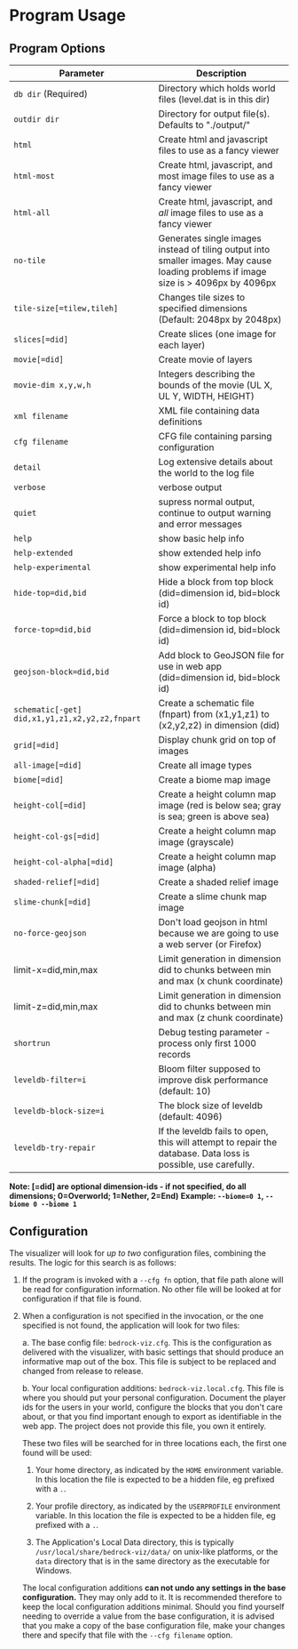 # Program Usage 

## Program Options
| Parameter                                      | Description                                                  |
|------------------------------------------------|--------------------------------------------------------------|
| `db dir` (Required)                            | Directory which holds world files (level.dat is in this dir) |
| `outdir dir`                                   | Directory for output file(s). Defaults to "./output/" |
| `html`                                         | Create html and javascript files to use as a fancy viewer |
| `html-most`                                    | Create html, javascript, and most image files to use as a fancy viewer |
| `html-all`                                     | Create html, javascript, and *all* image files to use as a fancy viewer |
| `no-tile`                                      | Generates single images instead of tiling output into smaller images. May cause loading problems if image size is > 4096px by 4096px |
| `tile-size[=tilew,tileh]`                      | Changes tile sizes to specified dimensions (Default: 2048px by 2048px) |
| `slices[=did]`                                 | Create slices (one image for each layer) |
| `movie[=did]`                                  | Create movie of layers |
| `movie-dim x,y,w,h`                            | Integers describing the bounds of the movie (UL X, UL Y, WIDTH, HEIGHT) |
| `xml filename`                                 | XML file containing data definitions |
| `cfg filename`                                 | CFG file containing parsing configuration |
| `detail`                                       | Log extensive details about the world to the log file |
| `verbose`                                      | verbose output |
| `quiet`                                        | supress normal output, continue to output warning and error messages |
| `help`                                         | show basic help info |
| `help-extended`                                | show extended help info |
| `help-experimental`                            | show experimental help info |
| `hide-top=did,bid`                             | Hide a block from top block (did=dimension id, bid=block id) |
| `force-top=did,bid`                            | Force a block to top block (did=dimension id, bid=block id) |
| `geojson-block=did,bid`                        | Add block to GeoJSON file for use in web app (did=dimension id, bid=block id) |
| `schematic[-get] did,x1,y1,z1,x2,y2,z2,fnpart` | Create a schematic file (fnpart) from (x1,y1,z1) to (x2,y2,z2) in dimension (did) |
| `grid[=did]`                                   | Display chunk grid on top of images |
| `all-image[=did]`                              | Create all image types |
| `biome[=did]`                                  | Create a biome map image |
| `height-col[=did]`                             | Create a height column map image (red is below sea; gray is sea; green is above sea) |
| `height-col-gs[=did]`                          | Create a height column map image (grayscale) |
| `height-col-alpha[=did]`                       | Create a height column map image (alpha) |
| `shaded-relief[=did]`                          | Create a shaded relief image |
| `slime-chunk[=did]`                            | Create a slime chunk map image |
| `no-force-geojson`                             | Don't load geojson in html because we are going to use a web server (or Firefox) |
|  limit-x=did,min,max                           | Limit generation in dimension did to chunks between min and max (x chunk coordinate) |
|  limit-z=did,min,max                           | Limit generation in dimension did to chunks between min and max (z chunk coordinate) |
| `shortrun`                                     | Debug testing parameter - process only first 1000 records |
| `leveldb-filter=i`                             | Bloom filter supposed to improve disk performance (default: 10) |
| `leveldb-block-size=i`                         | The block size of leveldb (default: 4096) |
| `leveldb-try-repair`                           | If the leveldb fails to open, this will attempt to repair the database. Data loss is possible, use carefully. |

**Note: [=did] are optional dimension-ids - if not specified, do all dimensions; 0=Overworld; 1=Nether, 2=End)**
**Example: `--biome=0 1`, `--biome 0 --biome 1`**

## Configuration

The visualizer will look for *up to two* configuration files, combining the results.
The logic for this search is as follows:

1. If the program is invoked with a `--cfg fn` option, that file path alone will be read for configuration information.
No other file will be looked at for configuration if that file is found.

2. When a configuration is not specified in the invocation, or the one specified is not found, the application will look for two files:

   a. The base config file: `bedrock-viz.cfg`. This is the configuration as delivered with the visualizer, with basic settings that should produce an informative map out of the box. This file is subject to be replaced and changed from release to release.

   b. Your local configuration additions: `bedrock-viz.local.cfg`. This file is where you should put your personal configuration. Document the player ids for the users in your world, configure the blocks that you don't care about, or that you find important enough to export as identifiable in the web app. The project does not provide this file, you own it entirely.

   These two files will be searched for in three locations each, the first one found will be used:

      1. Your home directory, as indicated by the `HOME` environment variable. In this location the file is expected to be a hidden file, eg prefixed with a `.`.

      2. Your profile directory, as indicated by the `USERPROFILE` environment variable.  In this location the file is expected to be a hidden file, eg prefixed with a `.`.

      3. The Application's Local Data directory, this is typically  `/usr/local/share/bedrock-viz/data/` on unix-like platforms, or the `data` directory that is in the same directory as the executable for Windows.

   The local configuration additions **can not undo any settings in the base configuration.** They may only add to it. It is recommended therefore to keep the local configuration additions minimal. Should you find yourself needing to override a value from the base configuration, it is advised that you make a copy of the base configuration file, make your changes there and specify that file with the `--cfg filename` option.
